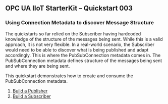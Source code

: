 ﻿## OPC UA IIoT StarterKit – Quickstart 003
### Using Connection Metadata to discover Message Structure

The quickstarts so far relied on the Subscriber having hardcoded knowledge of the structure of the messages being sent. While this is a valid approach, it is not very flexible. In a real-world scenario, the Subscriber would need to be able to discover what is being published and adapt accordingly. This is where the PubSubConnection metadata comes in. The PubSubConnection metadata defines structure of the messages being sent and where they are being sent.

This quickstart demonstrates how to create and consume the PubSubConnection metadata.

1. [Build a Publisher](UaMqttPublisher/)
2. [Build a Subscriber](UaMqttSubscriber/)
